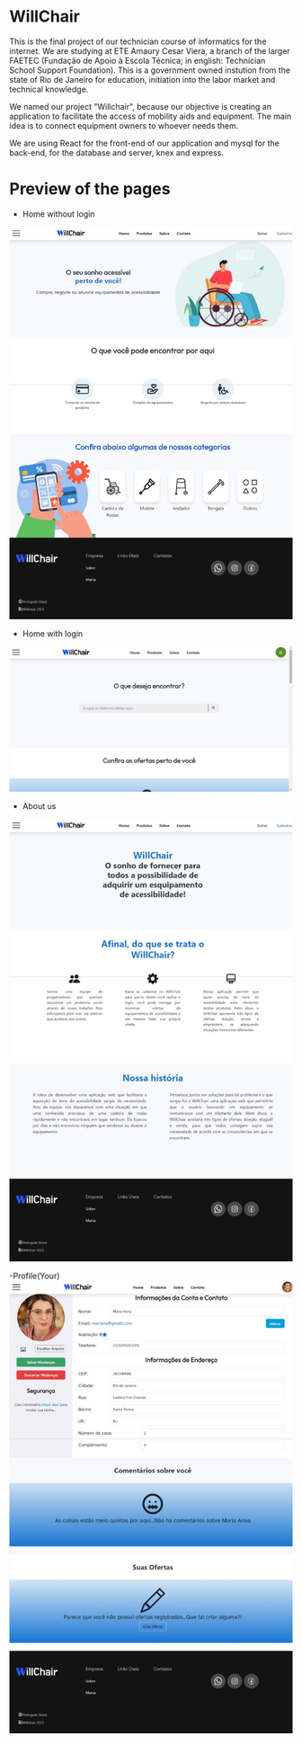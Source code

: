 # WillChair
<p>This is the final project of our technician course of informatics for the internet. We are studying at ETE Amaury Cesar Viera, a branch of the larger FAETEC (Fundação de Apoio à Escola Técnica; in english: Technician School Support Foundation). This is a government owned instution from the state of Rio de Janeiro for education, initiation into the labor market and technical knowledge.</p>
<p>We named our project "Willchair", because our objective is creating an application to facilitate the access of mobility aids and equipment. The main idea is to connect equipment owners to whoever needs them.</p>
<p>We are using React for the front-end of our application and mysql for the back-end, for the database and server, knex and express.</p>

# Preview of the pages

- Home without login
<img src="https://github.com/DoomerO/Willchair-Previews/blob/main/img/homeNotLogged.jpeg"/>

- Home with login
<img src="https://github.com/DoomerO/Willchair-Previews/blob/main/img/homeLogged.png"/>

- About us
<img src="https://github.com/DoomerO/Willchair-Previews/blob/main/img/aboutUs.jpeg"/>

-Profile(Your)
<img src=https://github.com/DoomerO/Willchair-Previews/blob/main/img/profileOwn.jpeg/>
